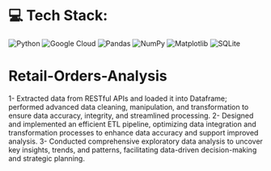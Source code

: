 

# 💻 Tech Stack:
![Python](https://img.shields.io/badge/python-3670A0?style=for-the-badge&logo=python&logoColor=ffdd54) ![Google Cloud](https://img.shields.io/badge/GoogleCloud-%234285F4.svg?style=for-the-badge&logo=google-cloud&logoColor=white) ![Pandas](https://img.shields.io/badge/pandas-%23150458.svg?style=for-the-badge&logo=pandas&logoColor=white) ![NumPy](https://img.shields.io/badge/numpy-%23013243.svg?style=for-the-badge&logo=numpy&logoColor=white) ![Matplotlib](https://img.shields.io/badge/Matplotlib-%23ffffff.svg?style=for-the-badge&logo=Matplotlib&logoColor=black) ![SQLite](https://img.shields.io/badge/sqlite-%2307405e.svg?style=for-the-badge&logo=sqlite&logoColor=white)

# Retail-Orders-Analysis

1- Extracted data from RESTful APIs and loaded it into Dataframe; performed advanced data cleaning, manipulation, and
transformation to ensure data accuracy, integrity, and streamlined processing.
2- Designed and implemented an efficient ETL pipeline, optimizing data integration and transformation processes to
enhance data accuracy and support improved analysis.
3- Conducted comprehensive exploratory data analysis to uncover key insights, trends, and patterns, facilitating data-driven
decision-making and strategic planning.
